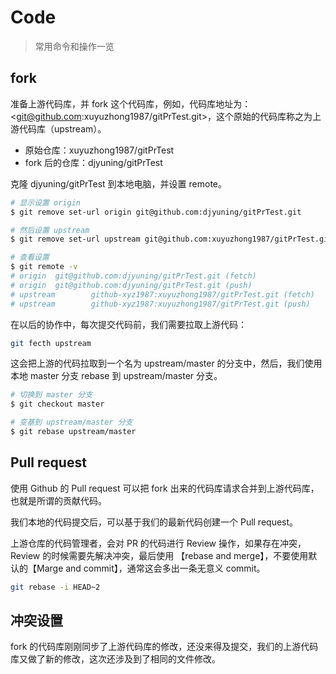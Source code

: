 # Code

> 常用命令和操作一览

## fork

准备上游代码库，并 fork 这个代码库，例如，代码库地址为：<git@github.com:xuyuzhong1987/gitPrTest.git>，这个原始的代码库称之为上游代码库（upstream）。

- 原始仓库：xuyuzhong1987/gitPrTest
- fork 后的仓库：djyuning/gitPrTest

克隆 djyuning/gitPrTest 到本地电脑，并设置 remote。

```bash
# 显示设置 origin
$ git remove set-url origin git@github.com:djyuning/gitPrTest.git

# 然后设置 upstream
$ git remove set-url upstream git@github.com:xuyuzhong1987/gitPrTest.git

# 查看设置
$ git remote -v
# origin  git@github.com:djyuning/gitPrTest.git (fetch)
# origin  git@github.com:djyuning/gitPrTest.git (push)
# upstream        github-xyz1987:xuyuzhong1987/gitPrTest.git (fetch)
# upstream        github-xyz1987:xuyuzhong1987/gitPrTest.git (push)
```

在以后的协作中，每次提交代码前，我们需要拉取上游代码：

```bash
git fecth upstream
```

这会把上游的代码拉取到一个名为 upstream/master 的分支中，然后，我们使用本地 master 分支 rebase 到 upstream/master 分支。

```bash
# 切换到 master 分支
$ git checkout master

# 变基到 upstream/master 分支
$ git rebase upstream/master
```

## Pull request

使用 Github 的 Pull request 可以把 fork 出来的代码库请求合并到上游代码库，也就是所谓的贡献代码。

我们本地的代码提交后，可以基于我们的最新代码创建一个 Pull request。

上游仓库的代码管理者，会对 PR 的代码进行 Review 操作，如果存在冲突，Review 的时候需要先解决冲突，最后使用 【rebase and merge】，不要使用默认的【Marge and commit】，通常这会多出一条无意义 commit。

```bash
git rebase -i HEAD~2
```

## 冲突设置

fork 的代码库刚刚同步了上游代码库的修改，还没来得及提交，我们的上游代码库又做了新的修改，这次还涉及到了相同的文件修改。
